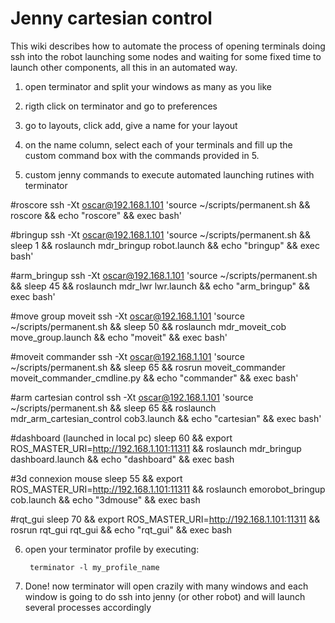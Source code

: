 Jenny cartesian control
=======================

This wiki describes how to automate the process of opening terminals doing ssh into the robot launching some nodes
and waiting for some fixed time to launch other components, all this in an automated way.

1. open terminator and split your windows as many as you like

2. rigth click on terminator and go to preferences

3. go to layouts, click add, give a name for your layout

4. on the name column, select each of your terminals and fill up the custom command box with the commands provided in 5.

5. custom jenny commands to execute automated launching rutines with terminator

#roscore
ssh -Xt oscar@192.168.1.101 'source ~/scripts/permanent.sh && roscore && echo "roscore" && exec bash'

#bringup
ssh -Xt oscar@192.168.1.101 'source ~/scripts/permanent.sh && sleep 1 && roslaunch mdr_bringup robot.launch && echo "bringup" && exec bash'

#arm_bringup
ssh -Xt oscar@192.168.1.101 'source ~/scripts/permanent.sh && sleep 45 && roslaunch mdr_lwr lwr.launch && echo "arm_bringup" && exec bash'

#move group moveit
ssh -Xt oscar@192.168.1.101 'source ~/scripts/permanent.sh && sleep 50 && roslaunch mdr_moveit_cob move_group.launch && echo "moveit" && exec bash'

#moveit commander
ssh -Xt oscar@192.168.1.101 'source ~/scripts/permanent.sh && sleep 65 && rosrun moveit_commander moveit_commander_cmdline.py && echo "commander" && exec bash'

#arm cartesian control
ssh -Xt oscar@192.168.1.101 'source ~/scripts/permanent.sh && sleep 65 && roslaunch mdr_arm_cartesian_control cob3.launch && echo "cartesian" && exec bash'

#dashboard (launched in local pc)
sleep 60 && export ROS_MASTER_URI=http://192.168.1.101:11311 && roslaunch mdr_bringup dashboard.launch && echo "dashboard" && exec bash

#3d connexion mouse
sleep 55 && export ROS_MASTER_URI=http://192.168.1.101:11311 && roslaunch emorobot_bringup cob.launch && echo "3dmouse" && exec bash

#rqt_gui
sleep 70 && export ROS_MASTER_URI=http://192.168.1.101:11311 && rosrun rqt_gui rqt_gui && echo "rqt_gui" && exec bash

6. open your terminator profile by executing:

        terminator -l my_profile_name
        
7. Done! now terminator will open crazily with many windows and each window is going to do ssh into jenny (or other robot) and will launch
    several processes accordingly